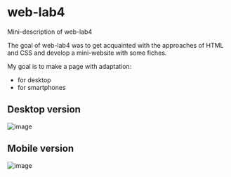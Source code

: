 # web-lab4
Mini-description of web-lab4

The goal of web-lab4 was to get acquainted with the approaches of HTML and CSS and develop a mini-website with some fiches.

My goal is to make a page with adaptation:
- for desktop
- for smartphones

## Desktop version 
![image](https://github.com/JessFreak/web-lab4/assets/119421914/352e5086-c299-4f1e-b2ee-5a626b893123)

## Mobile version 
![image](https://github.com/JessFreak/web-lab4/assets/119421914/ed7d4488-e73e-41e3-a290-edae7fe7d5a6)
